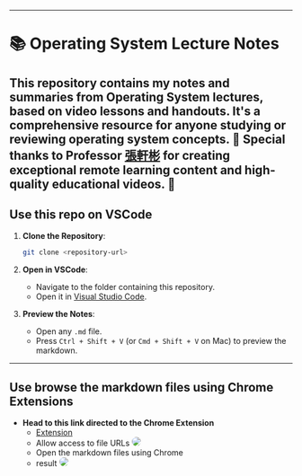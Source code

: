 
---
# 📚 Operating System Lecture Notes
This repository contains my notes and summaries from **Operating System** lectures, based on video lessons and handouts. It's a comprehensive resource for anyone studying or reviewing operating system concepts.
🎥 Special thanks to **Professor [張軒彬](https://www.youtube.com/@%E5%BC%B5%E8%BB%92%E5%BD%AC)** for creating exceptional remote learning content and high-quality educational videos. 🙌
---

## Use this repo on VSCode

1. **Clone the Repository**:
   ```bash
   git clone <repository-url>
   ```
2. **Open in VSCode**:
   - Navigate to the folder containing this repository.
   - Open it in [Visual Studio Code](https://code.visualstudio.com/).

3. **Preview the Notes**:
   - Open any `.md` file.
   - Press `Ctrl + Shift + V` (or `Cmd + Shift + V` on Mac) to preview the markdown.

---


## Use browse the markdown files using Chrome Extensions
- **Head to this link directed to the Chrome Extension**
   - [Extension](https://chromewebstore.google.com/detail/markdown-reader/medapdbncneneejhbgcjceippjlfkmkg?hl=zh-TW&utm_source=ext_sidebar)
   - Allow access to file URLs
     <img src="https://github.com/user-attachments/assets/a2ce0d0b-12c3-47ef-abbc-9b8236ac0311" style='border-radius:20px'/>
   - Open the markdown files using Chrome
   - result
     <img src="[https://github.com/user-attachments/assets/a2ce0d0b-12c3-47ef-abbc-9b8236ac0311](https://github.com/user-attachments/assets/d2402021-c124-42d8-94f6-91f5f7e98fc5)" style='border-radius:20px'/>
     


